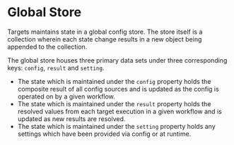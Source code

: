 # Global Store

Targets maintains state in a global config store. The store itself is a collection wherein each state change results in a new object being appended to the collection.

The global store houses three primary data sets under three corresponding keys: `config`, `result` and `setting`.

* The state which is maintained under the `config` property holds the composite result of all config sources and is updated as the config is operated on by a given workflow.
* The state which is maintained under the `result` property holds the resolved values from each target execution in a given workflow and is updated as new results are resolved.
* The state which is maintained under the `setting` property holds any settings which have been provided via config or at runtime.
